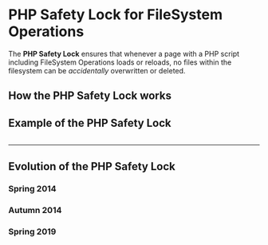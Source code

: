 # PHP Safety Lock for FileSystem Operations
The **PHP Safety Lock** ensures that whenever a page with a PHP script including FileSystem Operations loads or reloads, no files within the filesystem can be *accidentally* overwritten or deleted.

## How the PHP Safety Lock works

## Example of the PHP Safety Lock

```
```
______

## Evolution of the PHP Safety Lock

### Spring 2014

### Autumn 2014

### Spring 2019
